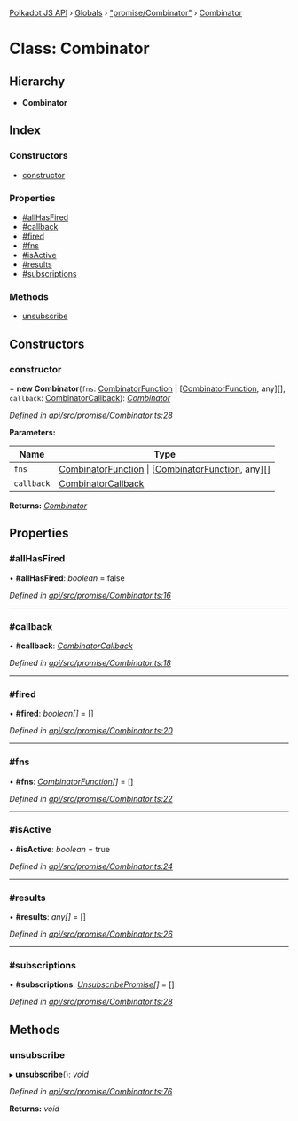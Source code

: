 [Polkadot JS API](../README.md) › [Globals](../globals.md) › ["promise/Combinator"](../modules/_promise_combinator_.md) › [Combinator](_promise_combinator_.combinator.md)

# Class: Combinator

## Hierarchy

* **Combinator**

## Index

### Constructors

* [constructor](_promise_combinator_.combinator.md#constructor)

### Properties

* [#allHasFired](_promise_combinator_.combinator.md##allhasfired)
* [#callback](_promise_combinator_.combinator.md##callback)
* [#fired](_promise_combinator_.combinator.md##fired)
* [#fns](_promise_combinator_.combinator.md##fns)
* [#isActive](_promise_combinator_.combinator.md##isactive)
* [#results](_promise_combinator_.combinator.md##results)
* [#subscriptions](_promise_combinator_.combinator.md##subscriptions)

### Methods

* [unsubscribe](_promise_combinator_.combinator.md#unsubscribe)

## Constructors

###  constructor

\+ **new Combinator**(`fns`: [CombinatorFunction](../interfaces/_promise_combinator_.combinatorfunction.md) | [[CombinatorFunction](../interfaces/_promise_combinator_.combinatorfunction.md), any][], `callback`: [CombinatorCallback](../modules/_promise_combinator_.md#combinatorcallback)): *[Combinator](_promise_combinator_.combinator.md)*

*Defined in [api/src/promise/Combinator.ts:28](https://github.com/polkadot-js/api/blob/d9dad3566a/packages/api/src/promise/Combinator.ts#L28)*

**Parameters:**

Name | Type |
------ | ------ |
`fns` | [CombinatorFunction](../interfaces/_promise_combinator_.combinatorfunction.md) &#124; [[CombinatorFunction](../interfaces/_promise_combinator_.combinatorfunction.md), any][] |
`callback` | [CombinatorCallback](../modules/_promise_combinator_.md#combinatorcallback) |

**Returns:** *[Combinator](_promise_combinator_.combinator.md)*

## Properties

###  #allHasFired

• **#allHasFired**: *boolean* = false

*Defined in [api/src/promise/Combinator.ts:16](https://github.com/polkadot-js/api/blob/d9dad3566a/packages/api/src/promise/Combinator.ts#L16)*

___

###  #callback

• **#callback**: *[CombinatorCallback](../modules/_promise_combinator_.md#combinatorcallback)*

*Defined in [api/src/promise/Combinator.ts:18](https://github.com/polkadot-js/api/blob/d9dad3566a/packages/api/src/promise/Combinator.ts#L18)*

___

###  #fired

• **#fired**: *boolean[]* = []

*Defined in [api/src/promise/Combinator.ts:20](https://github.com/polkadot-js/api/blob/d9dad3566a/packages/api/src/promise/Combinator.ts#L20)*

___

###  #fns

• **#fns**: *[CombinatorFunction](../interfaces/_promise_combinator_.combinatorfunction.md)[]* = []

*Defined in [api/src/promise/Combinator.ts:22](https://github.com/polkadot-js/api/blob/d9dad3566a/packages/api/src/promise/Combinator.ts#L22)*

___

###  #isActive

• **#isActive**: *boolean* = true

*Defined in [api/src/promise/Combinator.ts:24](https://github.com/polkadot-js/api/blob/d9dad3566a/packages/api/src/promise/Combinator.ts#L24)*

___

###  #results

• **#results**: *any[]* = []

*Defined in [api/src/promise/Combinator.ts:26](https://github.com/polkadot-js/api/blob/d9dad3566a/packages/api/src/promise/Combinator.ts#L26)*

___

###  #subscriptions

• **#subscriptions**: *[UnsubscribePromise](../modules/_types_base_.md#unsubscribepromise)[]* = []

*Defined in [api/src/promise/Combinator.ts:28](https://github.com/polkadot-js/api/blob/d9dad3566a/packages/api/src/promise/Combinator.ts#L28)*

## Methods

###  unsubscribe

▸ **unsubscribe**(): *void*

*Defined in [api/src/promise/Combinator.ts:76](https://github.com/polkadot-js/api/blob/d9dad3566a/packages/api/src/promise/Combinator.ts#L76)*

**Returns:** *void*
